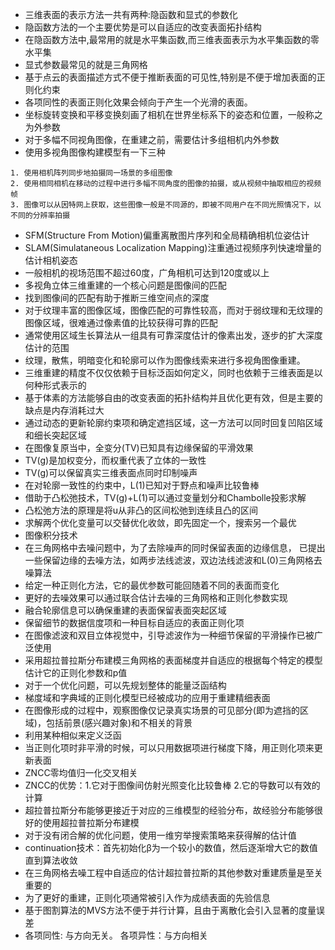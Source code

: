 - 三维表面的表示方法一共有两种:隐函数和显式的参数化
- 隐函数方法的一个主要优势是可以自适应的改变表面拓扑结构
- 在隐函数方法中,最常用的就是水平集函数,而三维表面表示为水平集函数的零水平集
- 显式参数最常见的就是三角网格
- 基于点云的表面描述方式不便于推断表面的可见性,特别是不便于增加表面的正则化约束
- 各项同性的表面正则化效果会倾向于产生一个光滑的表面。
- 坐标旋转变换和平移变换刻画了相机在世界坐标系下的姿态和位置，一般称之为外参数
- 对于多幅不同视角图像，在重建之前，需要估计多组相机内外参数
- 使用多视角图像构建模型有一下三种
```
1. 使用相机阵列同步地拍摄同一场景的多组图像
2. 使用相同相机在移动的过程中进行多幅不同角度的图像的拍摄，或从视频中抽取相应的视频帧
3. 图像可以从因特网上获取，这些图像一般是不同源的，即被不同用户在不同光照情况下，以不同的分辨率拍摄
```

- SFM(Structure From Motion)偏重离散图片序列和全局精确相机位姿估计
- SLAM(Simulataneous Localization Mapping)注重通过视频序列快速增量的估计相机姿态
- 一般相机的视场范围不超过60度，广角相机可达到120度或以上
- 多视角立体三维重建的一个核心问题是图像间的匹配
- 找到图像间的匹配有助于推断三维空间点的深度
- 对于纹理丰富的图像区域，图像匹配的可靠性较高，而对于弱纹理和无纹理的图像区域，很难通过像素值的比较获得可靠的匹配
- 通常使用区域生长算法从一组具有可靠深度估计的像素出发，逐步的扩大深度估计的范围
- 纹理，散焦，明暗变化和轮廓可以作为图像线索来进行多视角图像重建。
- 三维重建的精度不仅仅依赖于目标泛函如何定义，同时也依赖于三维表面是以何种形式表示的
- 基于体素的方法能够自由的改变表面的拓扑结构并且优化更有效，但是主要的缺点是内存消耗过大
- 通过动态的更新轮廓约束项和确定遮挡区域，这一方法可以同时回复凹陷区域和细长突起区域
- 在图像复原当中，全变分(TV)已知具有边缘保留的平滑效果
- TV(g)是加权变分，而权重代表了立体的一致性
- TV(g)可以保留真实三维表面点同时印制噪声
- 在对轮廓一致性的约束中，L(1)已知对于野点和噪声比较鲁棒
- 借助于凸松弛技术，TV(g)+L(1)可以通过变量划分和Chambolle投影求解
- 凸松弛方法的原理是将u从非凸的区间松弛到连续且凸的区间
- 求解两个优化变量可以交替优化收敛，即先固定一个，搜索另一个最优
- 图像积分技术
- 在三角网格中去噪问题中，为了去除噪声的同时保留表面的边缘信息， 已提出一些保留边缘的去噪方法，如两步法线滤波，双边法线滤波和L(0)三角网格去噪算法
- 给定一种正则化方法，它的最优参数可能回随着不同的表面而变化
- 更好的去噪效果可以通过联合估计去噪的三角网格和正则化参数实现
- 融合轮廓信息可以确保重建的表面保留表面突起区域
- 保留细节的数据信度项和一种目标自适应的表面正则化项
- 在图像滤波和双目立体视觉中，引导滤波作为一种细节保留的平滑操作已被广泛使用
- 采用超拉普拉斯分布建模三角网格的表面梯度并自适应的根据每个特定的模型估计它的正则化参数和p值
- 对于一个优化问题，可以先规划整体的能量泛函结构
- 梯度域和字典域的正则化模型已经被成功的应用于重建精细表面
- 在图像形成的过程中，观察图像仅记录真实场景的可见部分(即为遮挡的区域)，包括前景(感兴趣对象)和不相关的背景
- 利用某种相似来定义泛函
- 当正则化项时非平滑的时候，可以只用数据项进行梯度下降，用正则化项来更新表面
- ZNCC零均值归一化交叉相关
- ZNCC的优势：1.它对于图像间仿射光照变化比较鲁棒 2.它的导数可以有效的计算
- 超拉普拉斯分布能够更接近于对应的三维模型的经验分布，故经验分布能够很好的使用超拉普拉斯分布建模
- 对于没有闭合解的优化问题，使用一维穷举搜索策略来获得解的估计值
- continuation技术：首先初始化β为一个较小的数值，然后逐渐增大它的数值直到算法收敛
- 在三角网格去噪工程中自适应的估计超拉普拉斯的其他参数对重建质量是至关重要的
- 为了更好的重建，正则化项通常被引入作为成绩表面的先验信息
- 基于图割算法的MVS方法不便于并行计算，且由于离散化会引入显著的度量误差
- 各项同性: 与方向无关。 各项异性：与方向相关
